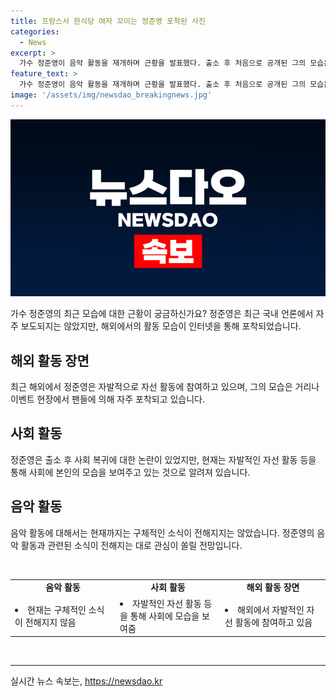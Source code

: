 ```yaml
---
title: 프랑스서 한식당 여자 꼬이는 정준영 포착된 사진
categories:
  - News
excerpt: >
  가수 정준영이 음악 활동을 재개하며 근황을 발표했다. 출소 후 처음으로 공개된 그의 모습은 팬들로 하여금 큰 관심을 끌고 있다. 혐의로 인한 논란을 극복하며 새로운 출발을 하는 그의 이야기에 더 많은 이목이 집중되고 있다.
feature_text: >
  가수 정준영이 음악 활동을 재개하며 근황을 발표했다. 출소 후 처음으로 공개된 그의 모습은 팬들로 하여금 큰 관심을 끌고 있다. 혐의로 인한 논란을 극복하며 새로운 출발을 하는 그의 이야기에 더 많은 이목이 집중되고 있다.
image: '/assets/img/newsdao_breakingnews.jpg'
---
```


<p><img src="/assets/img/newsdao_breakingnews.jpg" alt="implanttips 속보" /></p>

<p data-ke-size="size16">가수 정준영의 최근 모습에 대한 근황이 궁금하신가요? 정준영은 최근 국내 언론에서 자주 보도되지는 않았지만, 해외에서의 활동 모습이 인터넷을 통해 포착되었습니다.</p>

<h2 data-ke-size="size26">해외 활동 장면</h2>

<p data-ke-size="size16">최근 해외에서 정준영은 자발적으로 자선 활동에 참여하고 있으며, 그의 모습은 거리나 이벤트 현장에서 팬들에 의해 자주 포착되고 있습니다.</p>

<h2 data-ke-size="size26">사회 활동</h2>

<p data-ke-size="size16">정준영은 출소 후 사회 복귀에 대한 논란이 있었지만, 현재는 자발적인 자선 활동 등을 통해 사회에 본인의 모습을 보여주고 있는 것으로 알려져 있습니다.</p>

<h2 data-ke-size="size26">음악 활동</h2>

<p data-ke-size="size16">음악 활동에 대해서는 현재까지는 구체적인 소식이 전해지지는 않았습니다. 정준영의 음악 활동과 관련된 소식이 전해지는 대로 관심이 쏠릴 전망입니다.</p>

<p data-ke-size="size16">&nbsp;</p>

<table>
<tbody>
<tr>
<td style="text-align: center; height: 17px;"><b>음악 활동</b></td>
<td style="text-align: center; height: 17px;"><b>사회 활동</b></td>
<td style="text-align: center; height: 17px;"><b>해외 활동 장면</b></td>
</tr>
<tr>
<td style="text-align: left; width: 33.3333%;"><li>현재는 구체적인 소식이 전해지지 않음</li></td>
<td style="text-align: left; width: 33.3333%;"><li>자발적인 자선 활동 등을 통해 사회에 모습을 보여줌</li></td>
<td style="text-align: left; width: 33.3333%;"><li>해외에서 자발적인 자선 활동에 참여하고 있음</li></td>
</tr>
</tbody>
</table>

<p data-ke-size="size16">&nbsp;</p>

<hr>
실시간 뉴스 속보는, <a href="https://newsdao.kr" rel="dofollow">https://newsdao.kr</a>


